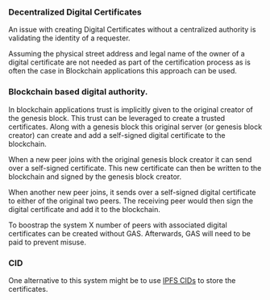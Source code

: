 ### Decentralized Digital Certificates

An issue with creating Digital Certificates without a centralized 
authority is validating the identity of a requester.

Assuming the physical street address and legal name of the owner of
a digital certificate are not needed as part of the certification process 
as is often the case in Blockchain applications this approach can be used.

### Blockchain based digital authority.

In blockchain applications trust is implicitly given to the original
creator of the genesis block. This trust can be leveraged to create
a trusted certificates. Along with a genesis block this original 
server (or genesis block creator) can create and add a self-signed digital 
certificate to the blockchain. 

When a new peer joins with the original genesis block creator it can
send over a self-signed certificate. This new certificate can then
be written to the blockchain and signed by the genesis block creator.

When another new peer joins, it sends over a self-signed digital
certificate to either of the original two peers. The receiving peer
would then sign the digital certificate and add it to the blockchain.

To boostrap the system X number of peers with associated digital 
certificates can be created without GAS. Afterwards, GAS will need 
to be paid to prevent misuse.

### CID

One alternative to this system might be to use 
[IPFS CIDs](https://docs.ipfs.tech/concepts/content-addressing/) 
to store the certificates.